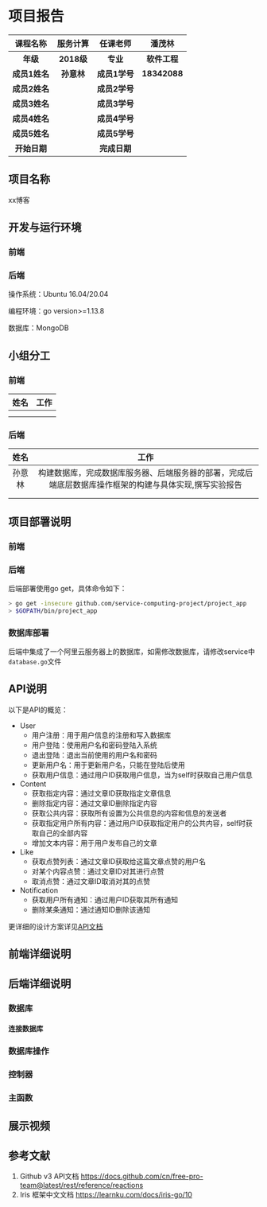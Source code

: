 # 项目报告

|   课程名称    |  服务计算  |   任课老师    |    潘茂林    |
| :-----------: | :--------: | :-----------: | :----------: |
|   **年级**    | **2018级** |   **专业**    | **软件工程** |
| **成员1姓名** | **孙意林** | **成员1学号** | **18342088** |
| **成员2姓名** |            | **成员2学号** |              |
| **成员3姓名** |            | **成员3学号** |              |
| **成员4姓名** |            | **成员4学号** |              |
| **成员5姓名** |            | **成员5学号** |              |
| **开始日期**  |            | **完成日期**  |              |

## 项目名称

xx博客

## 开发与运行环境

### 前端



### 后端

操作系统：Ubuntu 16.04/20.04

编程环境：go version>=1.13.8

数据库：MongoDB

## 小组分工

### 前端

| 姓名 | 工作 |
| :--: | :--: |
|      |      |
|      |      |



### 后端

|  姓名  |                             工作                             |
| :----: | :----------------------------------------------------------: |
| 孙意林 | 构建数据库，完成数据库服务器、后端服务器的部署，完成后端底层数据库操作框架的构建与具体实现,撰写实验报告 |
|        |                                                              |
|        |                                                              |

## 项目部署说明

### 前端



### 后端

后端部署使用go get，具体命令如下：

```bash
> go get -insecure github.com/service-computing-project/project_app
> $GOPATH/bin/project_app
```

### 数据库部署

后端中集成了一个阿里云服务器上的数据库，如需修改数据库，请修改service中`database.go`文件

## API说明

以下是API的概览：

- User
  - 用户注册：用于用户信息的注册和写入数据库
  - 用户登陆：使用用户名和密码登陆入系统
  - 退出登陆：退出当前使用的用户名和密码
  - 更新用户名：用于更新用户名，只能在登陆后使用
  - 获取用户信息：通过用户ID获取用户信息，当为self时获取自己用户信息
- Content
  - 获取指定内容：通过文章ID获取指定文章信息
  - 删除指定内容：通过文章ID删除指定内容
  - 获取公共内容：获取所有设置为公共信息的内容和信息的发送者
  - 获取指定用户所有内容：通过用户ID获取指定用户的公共内容，self时获取自己的全部内容
  - 增加文本内容：用于用户发布自己的文章
- Like
  - 获取点赞列表：通过文章ID获取给这篇文章点赞的用户名
  - 对某个内容点赞：通过文章ID对其进行点赞
  - 取消点赞：通过文章ID取消对其的点赞
- Notification
  - 获取用户所有通知：通过用户ID获取其所有通知
  - 删除某条通知：通过通知ID删除该通知

更详细的设计方案详见[API文档](./API.md)

## 前端详细说明





## 后端详细说明

### 数据库

#### 连接数据库



### 数据库操作



### 控制器



### 主函数

## 展示视频



## 参考文献

1. Github v3 API文档 https://docs.github.com/cn/free-pro-team@latest/rest/reference/reactions
2. Iris 框架中文文档 https://learnku.com/docs/iris-go/10



